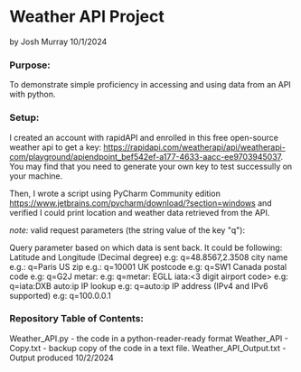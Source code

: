 # Weather API Project
by Josh Murray
10/1/2024

### Purpose: 

To demonstrate simple proficiency in accessing and using data from an API with python. 

### Setup: 

I created an account with rapidAPI and enrolled in this free open-source weather api to get a key: <https://rapidapi.com/weatherapi/api/weatherapi-com/playground/apiendpoint_bef542ef-a177-4633-aacc-ee9703945037>. You may find that you need to generate your own key to test successully on your machine.  

Then, I wrote a script using PyCharm Community edition <https://www.jetbrains.com/pycharm/download/?section=windows> and verified I could print location and weather data retrieved from the API. 

*note:* valid request parameters (the string value of the key "q"): 

Query parameter based on which data is sent back. It could be following: 
Latitude and Longitude (Decimal degree) e.g: q=48.8567,2.3508 
city name e.g.: q=Paris 
US zip e.g.: q=10001 
UK postcode e.g: q=SW1 
Canada postal code e.g: q=G2J 
metar: e.g: q=metar:
EGLL iata:<3 digit airport code> e.g: q=iata:DXB auto:ip 
IP lookup e.g: q=auto:ip IP address (IPv4 and IPv6 supported) e.g: q=100.0.0.1

### Repository Table of Contents: 

Weather_API.py - the code in a python-reader-ready format
Weather_API - Copy.txt - backup copy of the code in a text file. 
Weather_API_Output.txt - Output produced 10/2/2024

